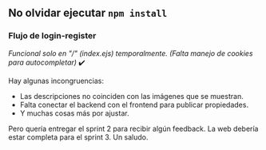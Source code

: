 ## No olvidar ejecutar `npm install`

### Flujo de login-register 
*Funcional solo en "/" (index.ejs) temporalmente. (Falta manejo de cookies para autocompletar)* ✔️

Hay algunas incongruencias:
- Las descripciones no coinciden con las imágenes que se muestran.
- Falta conectar el backend con el frontend para publicar propiedades.
- Y muchas cosas más por ajustar.

Pero quería entregar el sprint 2 para recibir algún feedback. La web debería estar completa para el sprint 3.
Un saludo.
